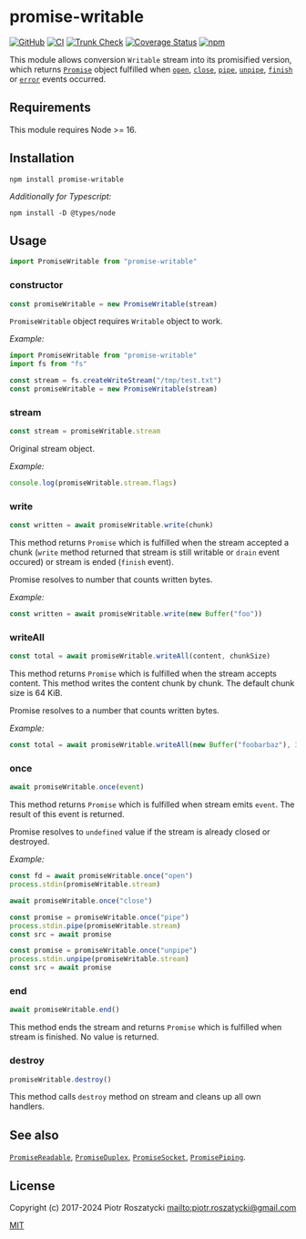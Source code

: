 # promise-writable

<!-- markdownlint-disable MD013 -->

[![GitHub](https://img.shields.io/github/v/release/dex4er/js-promise-writable?display_name=tag&sort=semver)](https://github.com/dex4er/js-promise-writable)
[![CI](https://github.com/dex4er/js-promise-writable/actions/workflows/ci.yaml/badge.svg)](https://github.com/dex4er/js-promise-writable/actions/workflows/ci.yaml)
[![Trunk Check](https://github.com/dex4er/js-promise-writable/actions/workflows/trunk.yaml/badge.svg)](https://github.com/dex4er/js-promise-writable/actions/workflows/trunk.yaml)
[![Coverage Status](https://coveralls.io/repos/github/dex4er/js-promise-writable/badge.svg)](https://coveralls.io/github/dex4er/js-promise-writable)
[![npm](https://img.shields.io/npm/v/promise-writable.svg)](https://www.npmjs.com/package/promise-writable)

<!-- markdownlint-enable MD013 -->

This module allows conversion `Writable` stream into its promisified version,
which returns
[`Promise`](https://developer.mozilla.org/en-US/docs/Web/JavaScript/Reference/Global_Objects/Promise)
object fulfilled when [`open`](https://nodejs.org/api/fs.html#fs_event_open),
[`close`](https://nodejs.org/api/fs.html#fs_event_close),
[`pipe`](https://nodejs.org/api/stream.html#stream_event_pipe),
[`unpipe`](https://nodejs.org/api/stream.html#stream_event_unpipe),
[`finish`](https://nodejs.org/api/stream.html#stream_event_finish) or
[`error`](https://nodejs.org/api/stream.html#stream_event_error) events
occurred.

## Requirements

This module requires Node >= 16.

## Installation

```shell
npm install promise-writable
```

_Additionally for Typescript:_

```shell
npm install -D @types/node
```

## Usage

```js
import PromiseWritable from "promise-writable"
```

### constructor

```js
const promiseWritable = new PromiseWritable(stream)
```

`PromiseWritable` object requires `Writable` object to work.

_Example:_

```js
import PromiseWritable from "promise-writable"
import fs from "fs"

const stream = fs.createWriteStream("/tmp/test.txt")
const promiseWritable = new PromiseWritable(stream)
```

### stream

```js
const stream = promiseWritable.stream
```

Original stream object.

_Example:_

```js
console.log(promiseWritable.stream.flags)
```

### write

```js
const written = await promiseWritable.write(chunk)
```

This method returns `Promise` which is fulfilled when the stream accepted a
chunk (`write` method returned that stream is still writable or `drain` event
occured) or stream is ended (`finish` event).

Promise resolves to number that counts written bytes.

_Example:_

```js
const written = await promiseWritable.write(new Buffer("foo"))
```

### writeAll

```js
const total = await promiseWritable.writeAll(content, chunkSize)
```

This method returns `Promise` which is fulfilled when the stream accepts
content. This method writes the content chunk by chunk. The default chunk
size is 64 KiB.

Promise resolves to a number that counts written bytes.

_Example:_

```js
const total = await promiseWritable.writeAll(new Buffer("foobarbaz"), 3)
```

### once

```js
await promiseWritable.once(event)
```

This method returns `Promise` which is fulfilled when stream emits `event`. The
result of this event is returned.

Promise resolves to `undefined` value if the stream is already closed or
destroyed.

_Example:_

```js
const fd = await promiseWritable.once("open")
process.stdin(promiseWritable.stream)

await promiseWritable.once("close")

const promise = promiseWritable.once("pipe")
process.stdin.pipe(promiseWritable.stream)
const src = await promise

const promise = promiseWritable.once("unpipe")
process.stdin.unpipe(promiseWritable.stream)
const src = await promise
```

### end

```js
await promiseWritable.end()
```

This method ends the stream and returns `Promise` which is fulfilled when stream
is finished. No value is returned.

### destroy

```js
promiseWritable.destroy()
```

This method calls `destroy` method on stream and cleans up all own handlers.

## See also

[`PromiseReadable`](https://www.npmjs.com/package/promise-readable),
[`PromiseDuplex`](https://www.npmjs.com/package/promise-duplex),
[`PromiseSocket`](https://www.npmjs.com/package/promise-socket),
[`PromisePiping`](https://www.npmjs.com/package/promise-piping).

## License

Copyright (c) 2017-2024 Piotr Roszatycki <mailto:piotr.roszatycki@gmail.com>

[MIT](https://opensource.org/licenses/MIT)
